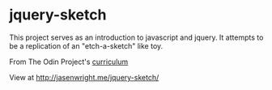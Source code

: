 # jquery-sketch

This project serves as an introduction to javascript and jquery. It attempts to be a replication of an "etch-a-sketch" like toy.

From The Odin Project's [curriculum](http://www.theodinproject.com/courses/web-development-101/lessons/javascript-and-jquery)

View at http://jasenwright.me/jquery-sketch/
